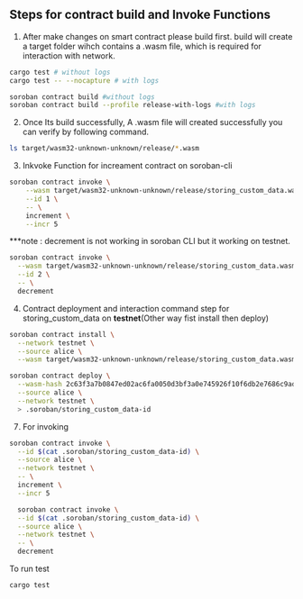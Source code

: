 ## Steps for contract build and Invoke Functions

1. After make changes on smart contract please build first. build will create a target folder wihch contains a .wasm file, which is required for interaction with network.

```bash
cargo test # without logs
cargo test -- --nocapture # with logs
```
```bash
soroban contract build #without logs
soroban contract build --profile release-with-logs #with logs
```
2. Once Its build successfully, A .wasm file will created successfully you can verify by following command.
```bash
ls target/wasm32-unknown-unknown/release/*.wasm
```

3. Inkvoke Function for increament contract on soroban-cli
```bash
soroban contract invoke \
    --wasm target/wasm32-unknown-unknown/release/storing_custom_data.wasm \
    --id 1 \
    -- \
    increment \
    --incr 5
```
***note : decrement is not working in soroban CLI but it working on testnet.
```bash
soroban contract invoke \
  --wasm target/wasm32-unknown-unknown/release/storing_custom_data.wasm \
  --id 2 \
  -- \
  decrement
```

4. Contract deployment and interaction command step for storing_custom_data on <b>testnet</b>(Other way fist install then deploy)
```bash 
soroban contract install \
  --network testnet \
  --source alice \
  --wasm target/wasm32-unknown-unknown/release/storing_custom_data.wasm
```
```bash
soroban contract deploy \
  --wasm-hash 2c63f3a7b0847ed02ac6fa0050d3bf3a0e745926f10f6db2e7686c9ada1face1 \
  --source alice \
  --network testnet \
  > .soroban/storing_custom_data-id
```
7. For invoking 
```bash
soroban contract invoke \
  --id $(cat .soroban/storing_custom_data-id) \
  --source alice \
  --network testnet \
  -- \
  increment \
  --incr 5

  soroban contract invoke \
  --id $(cat .soroban/storing_custom_data-id) \
  --source alice \
  --network testnet \
  -- \
  decrement
```

To run test
```bash
cargo test
```

